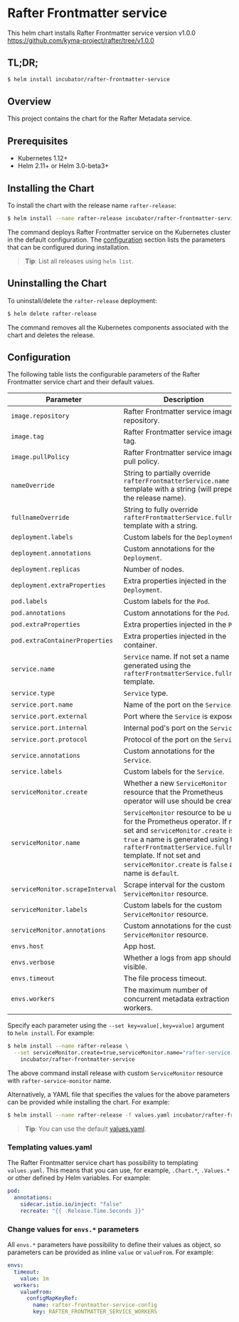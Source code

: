 # Rafter Frontmatter service

This helm chart installs Rafter Frontmatter service version v1.0.0 https://github.com/kyma-project/rafter/tree/v1.0.0

## TL;DR;

``` bash
$ helm install incubator/rafter-frontmatter-service
```

## Overview

This project contains the chart for the Rafter Metadata service.

## Prerequisites

- Kubernetes 1.12+
- Helm 2.11+ or Helm 3.0-beta3+

## Installing the Chart

To install the chart with the release name `rafter-release`:

``` bash
$ helm install --name rafter-release incubator/rafter-frontmatter-service
```

The command deploys Rafter Frontmatter service on the Kubernetes cluster in the default configuration. The [configuration](#configuration) section lists the parameters that can be configured during installation.

> **Tip**: List all releases using `helm list`.

## Uninstalling the Chart

To uninstall/delete the `rafter-release` deployment:

``` bash
$ helm delete rafter-release
```

The command removes all the Kubernetes components associated with the chart and deletes the release.

## Configuration

The following table lists the configurable parameters of the Rafter Frontmatter service chart and their default values.

| Parameter | Description | Default |
| --- | ---| ---|
| `image.repository` | Rafter Frontmatter service image repository. | `eu.gcr.io/kyma-project/rafter`  |
| `image.tag` | Rafter Frontmatter service image tag. | `{TAG_NAME}` |
| `image.pullPolicy` | Rafter Frontmatter service image pull policy. | `IfNotPresent` |
| `nameOverride` | String to partially override `rafterFrontmatterService.name` template with a string (will prepend the release name). | `nil` |
| `fullnameOverride` | String to fully override `rafterFrontmatterService.fullname` template with a string. | `nil` |
| `deployment.labels` | Custom labels for the `Deployment`. | `{}` |
| `deployment.annotations` | Custom annotations for the `Deployment`. | `{}` |
| `deployment.replicas` | Number of nodes. | `1` |
| `deployment.extraProperties` | Extra properties injected in the `Deployment`. | `{}` |
| `pod.labels` | Custom labels for the `Pod`. | `{}` |
| `pod.annotations` | Custom annotations for the `Pod`. | `{}` |
| `pod.extraProperties` | Extra properties injected in the `Pod`. | `{}` |
| `pod.extraContainerProperties` | Extra properties injected in the container. | `{}` |
| `service.name` | `Service` name. If not set a name is generated using the `rafterFrontmatterService.fullname` template. | `nil` |
| `service.type` | `Service` type. | `ClusterIP` |
| `service.port.name` | Name of the port on the `Service`. | `http` |
| `service.port.external` | Port where the `Service` is exposed. | `80` |
| `service.port.internal` | Internal pod's port on the `Service`. | `3000` |
| `service.port.protocol` | Protocol of the port on the `Service`. | `TCP` |
| `service.annotations` | Custom annotations for the `Service`. | `{}` |
| `service.labels` | Custom labels for the `Service`. | `{}` |
| `serviceMonitor.create` | Whether a new `ServiceMonitor` resource that the Prometheus operator will use should be created. | `false` |
| `serviceMonitor.name` | `ServiceMonitor` resource to be used for the Prometheus operator. If not set and `serviceMonitor.create` is `true` a name is generated using the `rafterFrontmatterService.fullname` template. If not set and `serviceMonitor.create` is `false` a name is `default`. | `nil` |
| `serviceMonitor.scrapeInterval` | Scrape interval for the custom `ServiceMonitor` resource. | `30s` |
| `serviceMonitor.labels` | Custom labels for the custom `ServiceMonitor` resource. | `{}` |
| `serviceMonitor.annotations` | Custom annotations for the custom `ServiceMonitor` resource. | `{}` |
| `envs.host` | App host. | `0.0.0.0` |
| `envs.verbose` | Whether a logs from app should be visible. | `true` |
| `envs.timeout` | The file process timeout. | `10m` |
| `envs.workers` | The maximum number of concurrent metadata extraction workers. | `10` |

Specify each parameter using the `--set key=value[,key=value]` argument to `helm install`. For example:

``` bash
$ helm install --name rafter-release \
  --set serviceMonitor.create=true,serviceMonitor.name="rafter-service-monitor" \
    incubator/rafter-frontmatter-service
```

The above command install release with custom `ServiceMonitor` resource with `rafter-service-monitor` name.

Alternatively, a YAML file that specifies the values for the above parameters can be provided while installing the chart. For example:

``` bash
$ helm install --name rafter-release -f values.yaml incubator/rafter-frontmatter-service
```

> **Tip**: You can use the default [values.yaml](./values.yaml).

### Templating values.yaml

The Rafter Frontmatter service chart has possibility to templating `values.yaml`. This means that you can use, for example, `.Chart.*`, `.Values.*` or other defined by Helm variables. For example:

``` yaml
pod:
  annotations:
    sidecar.istio.io/inject: "false"
    recreate: "{{ .Release.Time.Seconds }}"
``` 

### Change values for `envs.*` parameters

All `envs.*` parameters have possibility to define their values as object, so parameters can be provided as inline `value` or `valueFrom`. For example:

``` yaml
envs:
  timeout:
    value: 1m
  workers:
    valueFrom:
      configMapKeyRef:
        name: rafter-frontmatter-service-config
        key: RAFTER_FRONTMATTER_SERVICE_WORKERS
```
